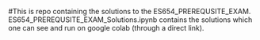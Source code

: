 #This is repo containing the solutions to the ES654_PREREQUSITE_EXAM.
ES654_PREREQUSITE_EXAM_Solutions.ipynb contains the solutions which one can see and run on google colab (through a direct link).
